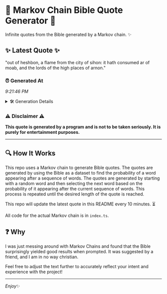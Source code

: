 # 📖 Markov Chain Bible Quote Generator 📖

Infinite quotes from the Bible generated by a Markov chain. ✨

## ✨ Latest Quote ✨
"out of heshbon, a flame from the city of sihon: it hath consumed ar of moab, and the lords of the high places of arnon."

### ⏰ Generated At
*9:21:46 PM*

<details>
    <summary>🛠️ Generation Details</summary>
    <p>
        <strong>🌱 Seed:</strong> out<br>
        <strong>🔄 Iterations:</strong> 24<br>
        <strong>📜 Context History:</strong><br>[ out ]: of<br>[ out, of ]: heshbon,<br>[ out, of, heshbon, ]: a<br>[ out, of, heshbon,, a ]: flame<br>[ out, of, heshbon,, a, flame ]: from<br>[ out, of, heshbon,, a, flame, from ]: the<br>[ of, heshbon,, a, flame, from, the ]: city<br>[ heshbon,, a, flame, from, the, city ]: of<br>[ a, flame, from, the, city, of ]: sihon:<br>[ flame, from, the, city, of, sihon: ]: it<br>[ from, the, city, of, sihon:, it ]: hath<br>[ the, city, of, sihon:, it, hath ]: consumed<br>[ city, of, sihon:, it, hath, consumed ]: ar<br>[ of, sihon:, it, hath, consumed, ar ]: of<br>[ sihon:, it, hath, consumed, ar, of ]: moab,<br>[ it, hath, consumed, ar, of, moab, ]: and<br>[ hath, consumed, ar, of, moab,, and ]: the<br>[ consumed, ar, of, moab,, and, the ]: lords<br>[ ar, of, moab,, and, the, lords ]: of<br>[ of, moab,, and, the, lords, of ]: the<br>[ moab,, and, the, lords, of, the ]: high<br>[ and, the, lords, of, the, high ]: places<br>[ the, lords, of, the, high, places ]: of<br>[ lords, of, the, high, places, of ]: arnon.<br>
    </p>
</details>

### ⚠️ Disclaimer ⚠️
**This quote is generated by a program and is not to be taken seriously. It is purely for entertainment purposes.**

---

## 🔍 How It Works

This repo uses a Markov chain to generate Bible quotes. The quotes are generated by using the Bible as a dataset to find the probability of a word appearing after a sequence of words. The quotes are generated by starting with a random word and then selecting the next word based on the probability of it appearing after the current sequence of words. This process is repeated until the desired length of the quote is reached.

This repo will update the latest quote in this README every 10 minutes. ⏳

All code for the actual Markov chain is in `index.ts`.

## ❓ Why

I was just messing around with Markov Chains and found that the Bible surprisingly yielded good results when prompted. 
It was suggested by a friend, and I am in no way christian.

Feel free to adjust the text further to accurately reflect your intent and experience with the project!

---

*Enjoy*✨
